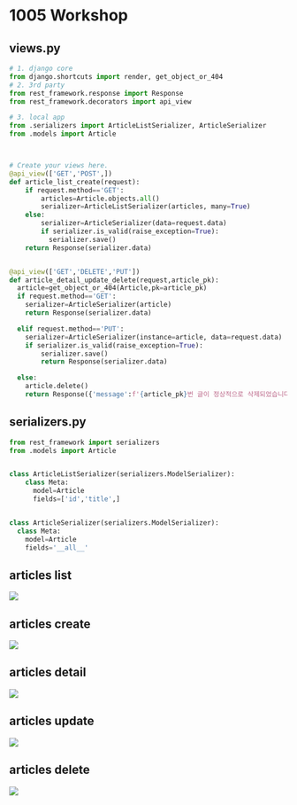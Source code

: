 # 1005 Workshop

## views.py

```python
# 1. django core
from django.shortcuts import render, get_object_or_404
# 2. 3rd party
from rest_framework.response import Response
from rest_framework.decorators import api_view

# 3. local app
from .serializers import ArticleListSerializer, ArticleSerializer
from .models import Article



# Create your views here.
@api_view(['GET','POST',])
def article_list_create(request):
    if request.method=='GET':
        articles=Article.objects.all()
        serializer=ArticleListSerializer(articles, many=True)
    else:
        serializer=ArticleSerializer(data=request.data)
        if serializer.is_valid(raise_exception=True):
          serializer.save()
    return Response(serializer.data)


@api_view(['GET','DELETE','PUT'])
def article_detail_update_delete(request,article_pk):
  article=get_object_or_404(Article,pk=article_pk)
  if request.method=='GET':
    serializer=ArticleSerializer(article)
    return Response(serializer.data)

  elif request.method=='PUT':
    serializer=ArticleSerializer(instance=article, data=request.data)
    if serializer.is_valid(raise_exception=True):
        serializer.save()
        return Response(serializer.data)

  else:
    article.delete()
    return Response({'message':f'{article_pk}번 글이 정상적으로 삭제되었습니다.'})
```



## serializers.py

```python
from rest_framework import serializers
from .models import Article


class ArticleListSerializer(serializers.ModelSerializer):
    class Meta:
      model=Article
      fields=['id','title',]


class ArticleSerializer(serializers.ModelSerializer):
  class Meta:
    model=Article
    fields='__all__'
```



## articles list

![](img/img1.JPG)

## articles create

![](img/img2.JPG)



## articles detail

![](img/img3.JPG)

## articles update

![](img/img4.JPG)



## articles delete

![](img/img5.JPG)